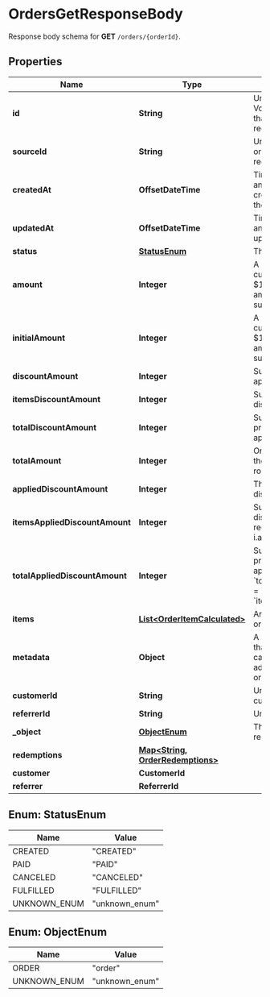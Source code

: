 

# OrdersGetResponseBody

Response body schema for **GET** `/orders/{orderId}`.

## Properties

| Name | Type | Description | Notes |
|------------ | ------------- | ------------- | -------------|
|**id** | **String** | Unique ID assigned by Voucherify of an existing order that will be linked to the redemption of this request. |  [optional] |
|**sourceId** | **String** | Unique source ID of an existing order that will be linked to the redemption of this request. |  [optional] |
|**createdAt** | **OffsetDateTime** | Timestamp representing the date and time when the order was created. The value is shown in the ISO 8601 format. |  [optional] |
|**updatedAt** | **OffsetDateTime** | Timestamp representing the date and time when the order was last updated in ISO 8601 format. |  [optional] |
|**status** | [**StatusEnum**](#StatusEnum) | The order status. |  [optional] |
|**amount** | **Integer** | A positive integer in the smallest currency unit (e.g. 100 cents for $1.00) representing the total amount of the order. This is the sum of the order items&#39; amounts. |  [optional] |
|**initialAmount** | **Integer** | A positive integer in the smallest currency unit (e.g. 100 cents for $1.00) representing the total amount of the order. This is the sum of the order items&#39; amounts. |  [optional] |
|**discountAmount** | **Integer** | Sum of all order-level discounts applied to the order. |  [optional] |
|**itemsDiscountAmount** | **Integer** | Sum of all product-specific discounts applied to the order. |  [optional] |
|**totalDiscountAmount** | **Integer** | Sum of all order-level AND all product-specific discounts applied to the order. |  [optional] |
|**totalAmount** | **Integer** | Order amount after undoing all the discounts through the rollback redemption. |  [optional] |
|**appliedDiscountAmount** | **Integer** | This field shows the order-level discount applied. |  [optional] |
|**itemsAppliedDiscountAmount** | **Integer** | Sum of all product-specific discounts applied in a particular request.   &#x60;sum(items, i &#x3D;&gt; i.applied_discount_amount)&#x60; |  [optional] |
|**totalAppliedDiscountAmount** | **Integer** | Sum of all order-level AND all product-specific discounts applied in a particular request.   &#x60;total_applied_discount_amount&#x60; &#x3D; &#x60;applied_discount_amount&#x60; + &#x60;items_applied_discount_amount&#x60; |  [optional] |
|**items** | [**List&lt;OrderItemCalculated&gt;**](OrderItemCalculated.md) | Array of items applied to the order. |  [optional] |
|**metadata** | **Object** | A set of custom key/value pairs that you can attach to an order. It can be useful for storing additional information about the order in a structured format. |  [optional] |
|**customerId** | **String** | Unique customer ID of the customer making the purchase. |  [optional] |
|**referrerId** | **String** | Unique referrer ID. |  [optional] |
|**_object** | [**ObjectEnum**](#ObjectEnum) | The type of the object represented by JSON. |  |
|**redemptions** | [**Map&lt;String, OrderRedemptions&gt;**](OrderRedemptions.md) |  |  [optional] |
|**customer** | **CustomerId** |  |  [optional] |
|**referrer** | **ReferrerId** |  |  [optional] |



## Enum: StatusEnum

| Name | Value |
|---- | -----|
| CREATED | &quot;CREATED&quot; |
| PAID | &quot;PAID&quot; |
| CANCELED | &quot;CANCELED&quot; |
| FULFILLED | &quot;FULFILLED&quot; |
| UNKNOWN_ENUM | &quot;unknown_enum&quot; |



## Enum: ObjectEnum

| Name | Value |
|---- | -----|
| ORDER | &quot;order&quot; |
| UNKNOWN_ENUM | &quot;unknown_enum&quot; |



